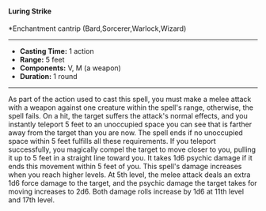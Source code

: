 #### Luring Strike
*Enchantment cantrip (Bard,Sorcerer,Warlock,Wizard)
___
- **Casting Time:** 1 action
- **Range:** 5 feet
- **Components:** V, M (a weapon)
- **Duration:** 1 round
---
As part of the action used to cast this spell, you
must make a melee attack with a weapon against
one creature within the spell's range, otherwise, the
spell fails. On a hit, the target suffers the attack's
normal effects, and you instantly teleport 5 feet to
an unoccupied space you can see that is farther
away from the target than you are now. The spell
ends if no unoccupied space within 5 feet fulfills all
these requirements.
If you teleport successfully, you magically compel
the target to move closer to you, pulling it up to 5
feet in a straight line toward you. It takes 1d6
psychic damage if it ends this movement within 5
feet of you.
This spell's damage increases when you reach
higher levels. At 5th level, the melee attack deals an
extra 1d6 force damage to the target, and the
psychic damage the target takes for moving
increases to 2d6. Both damage rolls increase by 1d6
at 11th level and 17th level.
